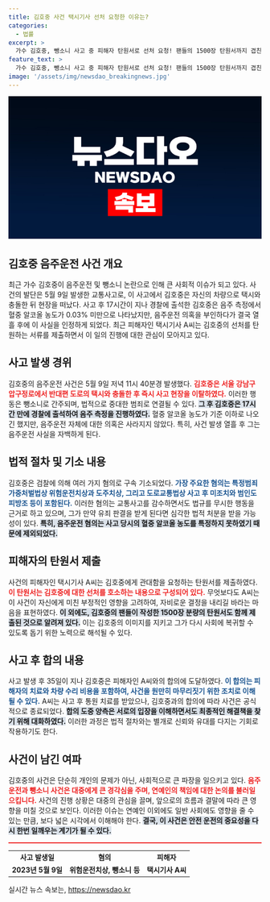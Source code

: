 ```yaml
---
title: 김호중 사건 택시기사 선처 요청한 이유는?
categories:
  - 법률
excerpt: >
  가수 김호중, 뺑소니 사고 중 피해자 탄원서로 선처 요청! 팬들의 1500장 탄원서까지 겹친 뜨거운 응원 속, 그의 법적 운명은 어떻게 될까? 클릭하셔서 자세한 내용을 확인하세요!
feature_text: >
  가수 김호중, 뺑소니 사고 중 피해자 탄원서로 선처 요청! 팬들의 1500장 탄원서까지 겹친 뜨거운 응원 속, 그의 법적 운명은 어떻게 될까? 클릭하셔서 자세한 내용을 확인하세요!
image: '/assets/img/newsdao_breakingnews.jpg'
---
```


<p><img src="/assets/img/newsdao_breakingnews.jpg" alt="cryptoinkorea 속보" /></p>

<h2 data-ke-size="size26">김호중 음주운전 사건 개요</h2>

<p data-ke-size="size16">최근 가수 김호중이 음주운전 및 뺑소니 논란으로 인해 큰 사회적 이슈가 되고 있다. 사건의 발단은 5월 9일 발생한 교통사고로, 이 사고에서 김호중은 자신의 차량으로 택시와 충돌한 뒤 현장을 떠났다. 사고 후 17시간이 지나 경찰에 출석한 김호중은 음주 측정에서 혈중 알코올 농도가 0.03% 미만으로 나타났지만, 음주운전 의혹을 부인하다가 결국 열흘 후에 이 사실을 인정하게 되었다. 최근 피해자인 택시기사 A씨는 김호중의 선처를 탄원하는 서류를 제출하면서 이 일의 진행에 대한 관심이 모아지고 있다.</p>

<p data-ke-size="size16"></p>

<h2 data-ke-size="size26">사고 발생 경위</h2>

<p data-ke-size="size16">김호중의 음주운전 사건은 5월 9일 저녁 11시 40분경 발생했다. <b><span style="color: #ee2323;">김호중은 서울 강남구 압구정로에서 반대편 도로의 택시와 충돌한 후 즉시 사고 현장을 이탈하였다.</span></b> 이러한 행동은 뺑소니로 간주되며, 법적으로 중대한 범죄로 연결될 수 있다. <b><span style="background-color: #21538527;">그 후 김호중은 17시간 만에 경찰에 출석하여 음주 측정을 진행하였다.</span></b> 혈중 알코올 농도가 기준 이하로 나오긴 했지만, 음주운전 자체에 대한 의혹은 사라지지 않았다. 특히, 사건 발생 열흘 후 그는 음주운전 사실을 자백하게 된다.</p>

<p data-ke-size="size16"></p>

<h2 data-ke-size="size26">법적 절차 및 기소 내용</h2>

<p data-ke-size="size16">김호중은 검찰에 의해 여러 가지 혐의로 구속 기소되었다. <b><span style="color: #1a5490;">가장 주요한 혐의는 특정범죄가중처벌법상 위험운전치상과 도주치상, 그리고 도로교통법상 사고 후 미조치와 범인도피방조 등이 포함된다.</span></b> 이러한 혐의는 교통사고를 감수하면서도 법규를 무시한 행동을 근거로 하고 있으며, 그가 만약 유죄 판결을 받게 된다면 심각한 법적 처분을 받을 가능성이 있다. <b><span style="background-color: #21538527;">특히, 음주운전 혐의는 사고 당시의 혈중 알코올 농도를 특정하지 못하였기 때문에 제외되었다.</span></b></p>

<p data-ke-size="size16"></p>

<h2 data-ke-size="size26">피해자의 탄원서 제출</h2>

<p data-ke-size="size16">사건의 피해자인 택시기사 A씨는 김호중에게 관대함을 요청하는 탄원서를 제출하였다. <b><span style="color: #ee2323;">이 탄원서는 김호중에 대한 선처를 호소하는 내용으로 구성되어 있다.</span></b> 무엇보다도 A씨는 이 사건이 자신에게 미친 부정적인 영향을 고려하여, 자비로운 결정을 내리길 바라는 마음을 표현하였다. <b><span style="background-color: #21538527;">이 외에도, 김호중의 팬들이 작성한 1500장 분량의 탄원서도 함께 제출된 것으로 알려져 있다.</span></b> 이는 김호중의 이미지를 지키고 그가 다시 사회에 복귀할 수 있도록 돕기 위한 노력으로 해석될 수 있다.</p>

<p data-ke-size="size16"></p>

<h2 data-ke-size="size26">사고 후 합의 내용</h2>

<p data-ke-size="size16">사고 발생 후 35일이 지나 김호중은 피해자인 A씨와의 합의에 도달하였다. <b><span style="color: #1a5490;">이 합의는 피해자의 치료와 차량 수리 비용을 포함하여, 사건을 원만히 마무리짓기 위한 조치로 이해될 수 있다.</span></b> A씨는 사고 후 통원 치료를 받았으나, 김호중과의 합의에 따라 사건은 공식적으로 종료되었다. <b><span style="background-color: #21538527;">합의 도중 양측은 서로의 입장을 이해하면서도 최종적인 해결책을 찾기 위해 대화하였다.</span></b> 이러한 과정은 법적 절차와는 별개로 신뢰와 유대를 다지는 기회로 작용하기도 한다.</p>

<p data-ke-size="size16"></p>

<h2 data-ke-size="size26">사건이 남긴 여파</h2>

<p data-ke-size="size16">김호중의 사건은 단순히 개인의 문제가 아닌, 사회적으로 큰 파장을 일으키고 있다. <b><span style="color: #ee2323;">음주운전과 뺑소니 사건은 대중에게 큰 경각심을 주며, 연예인의 책임에 대한 논의를 불러일으킵니다.</span></b> 사건의 진행 상황은 대중의 관심을 끌며, 앞으로의 흐름과 결말에 따라 큰 영향을 미칠 것으로 보인다. 이러한 이슈는 연예인 이외에도 일반 사회에도 영향을 줄 수 있는 만큼, 보다 넓은 시각에서 이해해야 한다. <b><span style="background-color: #21538527;">결국, 이 사건은 안전 운전의 중요성을 다시 한번 일깨우는 계기가 될 수 있다.</span></b></p>

<p data-ke-size="size16"></p>

<hr style="height: 2px; border: none; color: #ee2323; background-color: #ee2323;">

<table style="width: 100%; border-collapse: collapse;">
<tr>
<td style="text-align: center; height: 17px;"><b>사고 발생일</b></td>
<td style="text-align: center; height: 17px;"><b>혐의</b></td>
<td style="text-align: center; height: 17px;"><b>피해자</b></td>
</tr>
<tr>
<td style="text-align: center; height: 17px;"><b>2023년 5월 9일</b></td>
<td style="text-align: center; height: 17px;"><b>위험운전치상, 뺑소니 등</b></td>
<td style="text-align: center; height: 17px;"><b>택시기사 A씨</b></td>
</tr>
</table>
실시간 뉴스 속보는, <a href="https://newsdao.kr" rel="dofollow">https://newsdao.kr</a>


